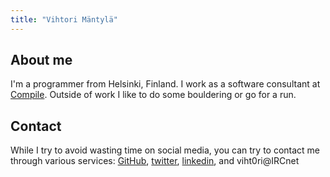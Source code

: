```yaml
---
title: "Vihtori Mäntylä"
---
```

## About me
I'm a programmer from Helsinki, Finland. I work as a software consultant at [Compile](https://compile.fi). Outside of work I like to do some bouldering or go for a run.

## Contact
While I try to avoid wasting time on social media, you can try to contact me through various services: [GitHub](https://github.com/viht0ri), [twitter](https://twitter.com/viht0ri), [linkedin](https://www.linkedin.com/in/vihtori-m%C3%A4ntyl%C3%A4-0159063/), and viht0ri@IRCnet